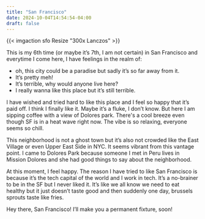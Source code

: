 ```yaml
---
title: "San Francisco"
date: 2024-10-04T14:54:54-04:00
draft: false
---
```


{{< imgaction sfo Resize "300x Lanczos" >}}

This is my 6th time (or maybe it’s 7th, I am not certain) in San Francisco and everytime I come here, I have feelings in the realm of:
* oh, this city could be a paradise but sadly it’s so far away from it.
* It’s pretty meh!
* It’s terrible, why would anyone live here?
* I really wanna like this place but it’s still terrible.

I have wished and tried hard to like this place and I feel so happy that it’s paid off. I think I finally like it. Maybe it’s a fluke, I don’t know. But here I am sipping coffee with a view of Dolores park. There's a cool breeze even though SF is in a heat wave right now. The vibe is so relaxing, everyone seems so chill. 

This neighborhood is not a ghost town but it’s also not crowded like the East Village or even Upper East Side in NYC. It seems vibrant from this vantage point. I came to Dolores Park because someone I met in Peru lives in Mission Dolores and she had good things to say about the neighborhood. 

At this moment, I feel happy. The reason I have tried to like San Francisco is because it’s the tech capital of the world and I work in tech. It’s a no-brainer to be in the SF but I never liked it. It’s like we all know we need to eat healthy but it just doesn’t taste good and then suddenly one day, brussels sprouts taste like fries.

Hey there, San Francisco! I’ll make you a permanent fixture, soon!
